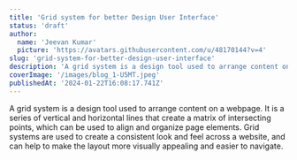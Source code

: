 ```yaml
---
title: 'Grid system for better Design User Interface'
status: 'draft'
author:
  name: 'Jeevan Kumar'
  picture: 'https://avatars.githubusercontent.com/u/48170144?v=4'
slug: 'grid-system-for-better-design-user-interface'
description: 'A grid system is a design tool used to arrange content on a webpage. It is a series of vertical and horizontal lines that create a matrix of intersecting points, which can be used to align and organize page elements. Grid systems are used to create a consistent look and feel across a website, and can help to make the layout more visually appealing and easier to navigate.'
coverImage: '/images/blog_1-U5MT.jpeg'
publishedAt: '2024-01-22T16:08:17.741Z'
---
```


A grid system is a design tool used to arrange content on a webpage. It is a series of vertical and horizontal lines that create a matrix of intersecting points, which can be used to align and organize page elements. Grid systems are used to create a consistent look and feel across a website, and can help to make the layout more visually appealing and easier to navigate.